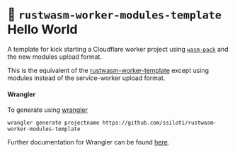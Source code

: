 # 👷 `rustwasm-worker-modules-template` Hello World

A template for kick starting a Cloudflare worker project using [`wasm-pack`](https://github.com/rustwasm/wasm-pack) and the new modules upload format.

This is the equivalent of the [rustwasm-worker-template](https://github.com/cloudflare/rustwasm-worker-template) except using modules instead of the service-worker upload format.

#### Wrangler

To generate using [wrangler](https://github.com/cloudflare/wrangler)

```
wrangler generate projectname https://github.com/ssiloti/rustwasm-worker-modules-template
```

Further documentation for Wrangler can be found [here](https://developers.cloudflare.com/workers/tooling/wrangler).

